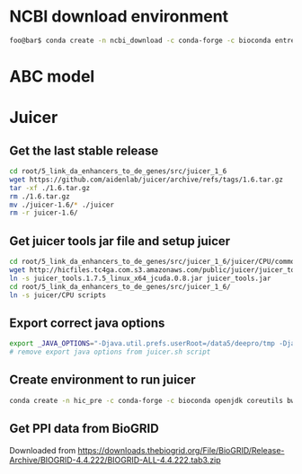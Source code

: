# NCBI download environment

```bash
foo@bar$ conda create -n ncbi_download -c conda-forge -c bioconda entrez-direct sra-tools
```
# ABC model


# Juicer

## Get the last stable release
```bash
cd root/5_link_da_enhancers_to_de_genes/src/juicer_1_6
wget https://github.com/aidenlab/juicer/archive/refs/tags/1.6.tar.gz
tar -xf ./1.6.tar.gz
rm ./1.6.tar.gz
mv ./juicer-1.6/* ./juicer
rm -r juicer-1.6/
```

## Get juicer tools jar file and setup juicer
```bash
cd root/5_link_da_enhancers_to_de_genes/src/juicer_1_6/juicer/CPU/common
wget http://hicfiles.tc4ga.com.s3.amazonaws.com/public/juicer/juicer_tools.1.7.5_linux_x64_jcuda.0.8.jar
ln -s juicer_tools.1.7.5_linux_x64_jcuda.0.8.jar juicer_tools.jar
cd root/5_link_da_enhancers_to_de_genes/src/juicer_1_6/
ln -s juicer/CPU scripts
``` 

## Export correct java options 
```bash
export _JAVA_OPTIONS="-Djava.util.prefs.userRoot=/data5/deepro/tmp -Djava.util.prefs.systemRoot=/data5/deepro/tmp -Duser.home=/data5/deepro/tmp -Djava.library.path=/data5/deepro/starrseq/papers/results/5_link_da_enhancers_to_de_genes/src/juicer_1_6/juicer/CPU/common -Xmx128g -Xms49152m"
# remove export java options from juicer.sh script
```

## Create environment to run juicer
```bash
conda create -n hic_pre -c conda-forge -c bioconda openjdk coreutils bwa
```

## Get PPI data from BioGRID
Downloaded from https://downloads.thebiogrid.org/File/BioGRID/Release-Archive/BIOGRID-4.4.222/BIOGRID-ALL-4.4.222.tab3.zip

